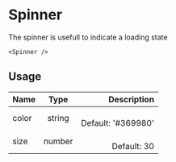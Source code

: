 <!-- 
This is an auto-generated markdown. 
You can change it in "src/atoms/Spinner.jsx" and run build:docs to update this file.
-->
# Spinner
The spinner is usefull to indicate a loading state

```example
<Spinner />
```
## Usage
| Name        | Type           | Description  |
| ----------- |:--------------:| ------------:|
|color|string|<br>Default: '#369980'
|size|number|<br>Default: 30
